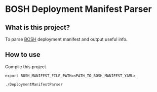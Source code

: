 BOSH Deployment Manifest Parser
===

What is this project?
---
To parse [BOSH](https://bosh.io/docs/) deployment manifest and output useful info. 

How to use
---
Compile this project


`export BOSH_MANIFEST_FILE_PATH=<PATH_TO_BOSH_MANIFEST_YAML>`


`./DeploymentManifestParser`